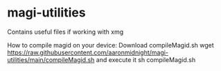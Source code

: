 # magi-utilities
Contains useful files if working with xmg

How to compile magid on your device:
Download compileMagid.sh
wget https://raw.githubusercontent.com/aaronmidnight/magi-utilities/main/compileMagid.sh
and execute it
sh compileMagid.sh
